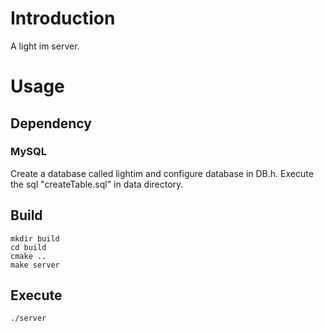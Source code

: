 # Introduction
A light im server.
# Usage
## Dependency
### MySQL
Create a database called lightim and configure database in DB.h. Execute the sql "createTable.sql" in data directory.
## Build
```
mkdir build
cd build
cmake ..
make server
```
## Execute
```
./server
```
